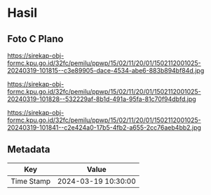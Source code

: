 # Hasil

## Foto C Plano

https://sirekap-obj-formc.kpu.go.id/32fc/pemilu/ppwp/15/02/11/20/01/1502112001025-20240319-101815--c3e89905-dace-4534-abe6-883b894bf84d.jpg

https://sirekap-obj-formc.kpu.go.id/32fc/pemilu/ppwp/15/02/11/20/01/1502112001025-20240319-101828--532229af-8b1d-491a-95fa-81c70f94dbfd.jpg

https://sirekap-obj-formc.kpu.go.id/32fc/pemilu/ppwp/15/02/11/20/01/1502112001025-20240319-101841--c2e424a0-17b5-4fb2-a655-2cc76aeb4bb2.jpg


## Metadata

| Key        | Value               |
| ---------- | ------------------- |
| Time Stamp | 2024-03-19 10:30:00 |




